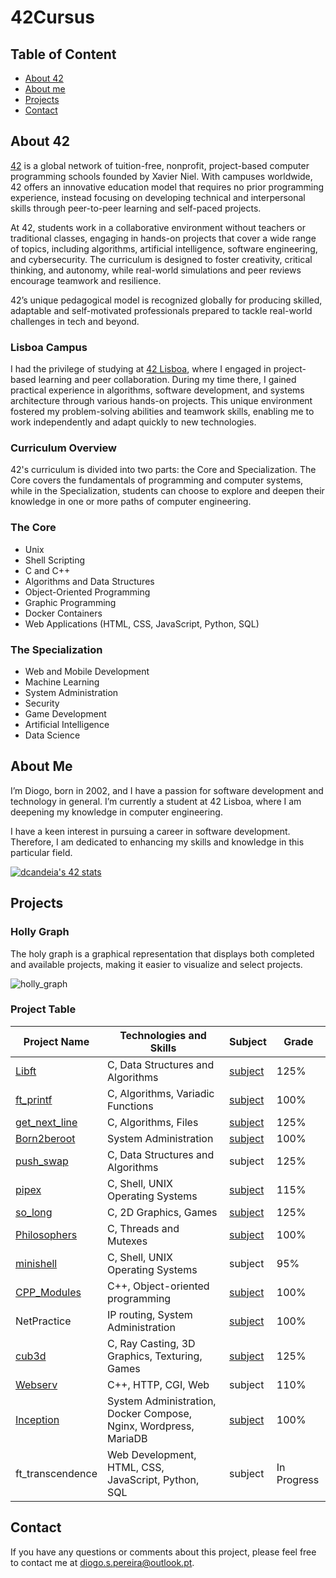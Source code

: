 # 42Cursus

## Table of Content
* [ About 42 ](#about-42)
* [ About me ](#about-me)
* [ Projects ](#projects)
* [ Contact ](#contact)

## About 42

[42](https://www.42.fr/) is a global network of tuition-free, nonprofit, project-based computer programming schools founded by Xavier Niel. With campuses worldwide, 42 offers an innovative education model that requires no prior programming experience, instead focusing on developing technical and interpersonal skills through peer-to-peer learning and self-paced projects.

At 42, students work in a collaborative environment without teachers or traditional classes, engaging in hands-on projects that cover a wide range of topics, including algorithms, artificial intelligence, software engineering, and cybersecurity. The curriculum is designed to foster creativity, critical thinking, and autonomy, while real-world simulations and peer reviews encourage teamwork and resilience.

42’s unique pedagogical model is recognized globally for producing skilled, adaptable and self-motivated professionals prepared to tackle real-world challenges in tech and beyond.

### Lisboa Campus

I had the privilege of studying at [42 Lisboa](https://www.42lisboa.com/), where I engaged in project-based learning and peer collaboration. During my time there, I gained practical experience in algorithms, software development, and systems architecture through various hands-on projects. This unique environment fostered my problem-solving abilities and teamwork skills, enabling me to work independently and adapt quickly to new technologies.

### Curriculum Overview

42's curriculum is divided into two parts: the Core and Specialization. The Core covers the fundamentals of programming and computer systems, while in the Specialization, students can choose to explore and deepen their knowledge in one or more paths of computer engineering.

### The Core
- Unix
- Shell Scripting
- C and C++
- Algorithms and Data Structures
- Object-Oriented Programming
- Graphic Programming
- Docker Containers
- Web Applications (HTML, CSS, JavaScript, Python, SQL)

### The Specialization
- Web and Mobile Development
- Machine Learning
- System Administration
- Security
- Game Development
- Artificial Intelligence
- Data Science

## About Me

I’m Diogo, born in 2002, and I have a passion for software development and technology in general. I’m currently a student at 42 Lisboa, where I am deepening my knowledge in computer engineering.

I have a keen interest in pursuing a career in software development. Therefore, I am dedicated to enhancing my skills and knowledge in this particular field.

<a href="https://github.com/oakoudad/badge42"><img src="https://badge.mediaplus.ma/darkblue/dcandeia?1337Badge=off&UM6P=off" alt="dcandeia's 42 stats" /></a>

## Projects

### Holly Graph

The holy graph is a graphical representation that displays both completed and available projects, making it easier to visualize and select projects.

![holly_graph](https://github.com/dDiogo13Antunes/42Cursus/blob/main/srcs/holly_graph.png)

### Project Table

| Project Name | Technologies and Skills | Subject | Grade |
| --- | --- | --- | --- |
| [Libft](https://github.com/dspereira/42Cursus-Libft) | C, Data Structures and Algorithms | [subject](https://github.com/dspereira/42Cursus-Libft/blob/main/en.subject.pdf) | 125% |
| [ft_printf](https://github.com/dspereira/42Cursus-Printf) | C, Algorithms, Variadic Functions | [subject](https://github.com/dspereira/42Cursus-Printf/blob/main/en.subject.pdf) | 100% |
| [get_next_line](https://github.com/dspereira/42Cursus-GetNextLine) | C, Algorithms, Files | [subject](https://github.com/dspereira/42Cursus-GetNextLine/blob/main/en.subject.pdf) | 125% |
| [Born2beroot](https://github.com/dspereira/42Cursus-Born2beRoot) | System Administration | [subject](https://github.com/dspereira/42Cursus-Born2beRoot/blob/main/en.subject.pdf) | 100% |
| [push_swap](https://github.com/dspereira/42Cursus-Push-Swap) | C, Data Structures and Algorithms | subject | 125% |
| [pipex](https://github.com/dspereira/42Cursus-Pipex) | C, Shell, UNIX Operating Systems | [subject](https://github.com/dspereira/42Cursus-Pipex/blob/main/en.subject.pdf) | 115% |
| [so_long](https://github.com/dspereira/42Cursus-SoLong) | C, 2D Graphics, Games | [subject](https://github.com/dspereira/42Cursus-SoLong/blob/main/en.subject.pdf) | 125% |
| [Philosophers](https://github.com/dspereira/42Cursus-Philosophers) | C, Threads and Mutexes | [subject](https://github.com/dspereira/42Cursus-Philosophers/blob/main/en.subject.pdf) | 100% |
| [minishell](https://github.com/Diogo13Antunes/42Cursus_Mini_Shell) | C, Shell, UNIX Operating Systems | subject | 95% |
| [CPP_Modules](https://github.com/dspereira/42Cursus-cpp-modules) | C++, Object-oriented programming | [subject](https://github.com/dspereira/42Cursus-cpp-modules/blob/main/module_00/en.subject.pdf) | 100% |
| NetPractice | IP routing, System Administration | [subject](https://github.com/dspereira/42Lisboa-Projects/blob/main/netpractice-subject.pdf) | 100% |
| [cub3d](https://github.com/dspereira/42Cursus-Cub3D) | C, Ray Casting, 3D Graphics, Texturing, Games | [subject](https://github.com/dspereira/42Cursus-Cube3D/blob/main/en.subject.pdf) | 125% |
| [Webserv](https://github.com/dspereira/42Cursus-webserv) | C++, HTTP, CGI, Web | subject | 110% |
| [Inception](https://github.com/dspereira/42Cursus-Inception) | System Administration, Docker Compose, Nginx, Wordpress, MariaDB | [subject](https://github.com/dspereira/42Cursus-Inception/blob/main/docs/inception_subject.pdf) | 100% | 
| ft_transcendence | Web Development, HTML, CSS, JavaScript, Python, SQL | subject | In Progress |

## Contact

If you have any questions or comments about this project, please feel free to contact me at diogo.s.pereira@outlook.pt.